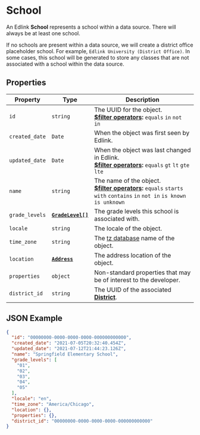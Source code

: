 # School

An Edlink **School** represents a school within a data source. There will always be at least one school.

If no schools are present within a data source, we will create a district office placeholder school. For
example, `Edlink University (District Office)`. In some cases, this school will be generated to store any classes that
are not associated with a school within the data source.

## Properties

| Property | Type | Description |
| -------- | ---- | ----------- |
| `id` | `string` | The UUID for the object.<br/>**[$filter operators](../../../../guides/v2.0/filtering-results):** `equals` `in` `not in` |
| `created_date` | `Date` | When the object was first seen by Edlink. |
| `updated_date` | `Date` | When the object was last changed in Edlink.<br/>**[$filter operators](../../../../guides/v2.0/filtering-results):** `equals` `gt` `lt` `gte` `lte` |
| `name` | `string` | The name of the object.<br/>**[$filter operators](../../../../guides/v2.0/filtering-results):** `equals` `starts with` `contains` `in` `not in` `is known` `is unknown` |
| `grade_levels` | **[`GradeLevel[]`](enums/grade-level)** | The grade levels this school is associated with. |
| `locale` | `string` | The locale of the object. |
| `time_zone` | `string` | The [tz database](https://en.wikipedia.org/wiki/List_of_tz_database_time_zones) name of the object. |
| `location` | **[`Address`](address)** | The address location of the object.
| `properties` | `object` | Non-standard properties that may be of interest to the developer. |
| `district_id` | `string` | The UUID of the associated **[District](district)**. |

## JSON Example

```json
{
  "id": "00000000-0000-0000-0000-000000000000",
  "created_date": "2021-07-05T20:32:40.454Z",
  "updated_date": "2021-07-12T21:44:23.126Z",
  "name": "Springfield Elementary School",
  "grade_levels": [
    "01",
    "02",
    "03",
    "04",
    "05"
  ],
  "locale": "en",
  "time_zone": "America/Chicago",
  "location": {},
  "properties": {},
  "district_id": "00000000-0000-0000-0000-000000000000"
}
```
